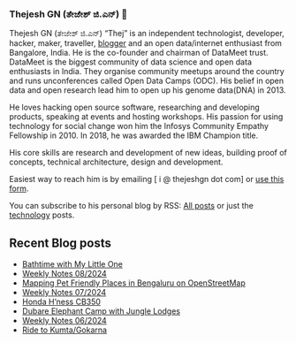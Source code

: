 ### Thejesh GN (ತೇಜೇಶ್ ಜಿ.ಎನ್) 👋

Thejesh GN (ತೇಜೇಶ್ ಜಿ.ಎನ್) “Thej” is an independent technologist, developer, hacker, maker, traveller, [blogger](https://thejeshgn.com/) and an open data/internet enthusiast from Bangalore, India. He is the co-founder and chairman of DataMeet trust. DataMeet is the biggest community of data science and open data enthusiasts in India. They organise community meetups around the country and runs unconferences called Open Data Camps (ODC). His belief in open data and open research lead him to open up his genome data(DNA) in 2013.

He loves hacking open source software, researching and developing products, speaking at events and hosting workshops. His passion for using technology for social change won him the Infosys Community Empathy Fellowship in 2010. In 2018, he was awarded the IBM Champion title.

His core skills are research and development of new ideas, building proof of concepts, technical architecture, design and development.

Easiest way to reach him is by emailing [ i @ thejeshgn dot com] or [use this form](https://thejeshgn.com/contact/).

You can subscribe to his personal blog by RSS: [All posts](https://feeds.thejeshgn.com/thejeshgn) or just the [technology](https://feeds.thejeshgn.com/technology) posts.

## Recent Blog posts
<!-- BLOG-POST-LIST:START -->
- [Bathtime with My Little One](https://thejeshgn.com/2024/02/28/bathtime-with-my-little-one/)
- [Weekly Notes 08/2024](https://thejeshgn.com/2024/02/23/weekly-notes-08-2024/)
- [Mapping Pet Friendly Places in Bengaluru on OpenStreetMap](https://thejeshgn.com/2024/02/19/mapping-pet-friendly-places-in-bengaluru-on-openstreetmap/)
- [Weekly Notes 07/2024](https://thejeshgn.com/2024/02/16/weekly-notes-07-2024/)
- [Honda H’ness CB350](https://thejeshgn.com/2024/02/15/honda-hness-cb350/)
- [Dubare Elephant Camp with Jungle Lodges](https://thejeshgn.com/2024/02/13/dubare-elephant-camp-with-jungle-lodges/)
- [Weekly Notes 06/2024](https://thejeshgn.com/2024/02/09/weekly-notes-06-2024/)
- [Ride to Kumta/Gokarna](https://thejeshgn.com/2024/02/05/ride-to-kumta-gokarna/)
<!-- BLOG-POST-LIST:END -->
